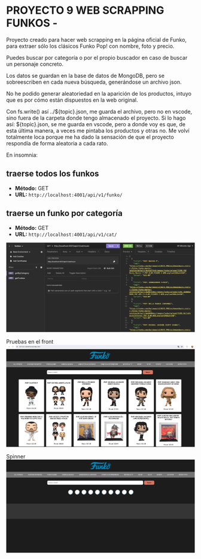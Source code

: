 # PROYECTO 9 WEB SCRAPPING FUNKOS -

Proyecto creado para hacer web scrapping en la página oficial de Funko, para extraer sólo los clásicos Funko Pop! con nombre, foto y precio.

Puedes buscar por categoría o por el propio buscador en caso de buscar un personaje concreto.

Los datos se guardan en la base de datos de MongoDB, pero se sobreescriben en cada nueva búsqueda, generándose un archivo json.

No he podido generar aleatoriedad en la aparición de los productos, intuyo que es por cómo están dispuestos en la web original.

Con fs.write() así ../${topic}.json, me guarda el archivo, pero no en vscode, sino fuera de la carpeta donde tengo almacenado el proyecto. Si lo hago así: ${topic}.json, se me guarda en vscode, pero a donde voy es que, de esta última manera, a veces me pintaba los productos y otras no. Me volví totalmente loca porque me ha dado la sensación de que el proyecto respondía de forma aleatoria a cada rato.

En insomnia:

## traerse todos los funkos

- **Método:** GET
- **URL:** `http://localhost:4001/api/v1/funko/`

## traerse un funko por categoría

- **Método:** GET
- **URL:** `http://localhost:4001/api/v1/cat/`

![captura a Insomnia](/front/pics/foto1.png)

Pruebas en el front
![captura a Insomnia](/front/pics/foto2.png)

Spinner
![spinner](/front/pics/spinner.png)
